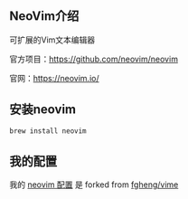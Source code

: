 ## NeoVim介绍

可扩展的Vim文本编辑器

官方项目：https://github.com/neovim/neovim

官网：https://neovim.io/

## 安装neovim

```bash
brew install neovim
```

## 我的配置

我的 [neovim 配置]( https://github.com/PPsteven/my-vime-config#%E5%AE%89%E8%A3%85) 是 forked from [fgheng/vime](https://github.com/fgheng/vime)

